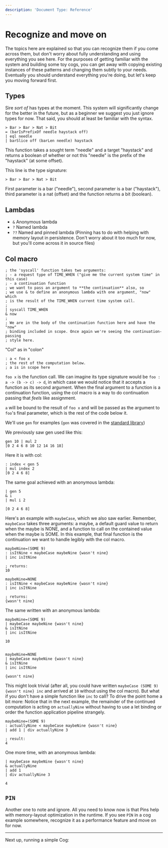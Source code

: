 ```yaml
---
description: 'Document Type: Reference'
---
```


# Recognize and move on

The topics here are explained so that you can recognize them if you come across them, but don't worry about fully understanding and using everything you see here. For the purposes of getting familiar with the system and building some toy cogs, you can get away with copying existing instances of these patterns and changing them subtly to your needs.  
Eventually you should understand everything you're doing, but let's keep you moving forward first.

## Types

Sire _sort of_ has types at the moment. This system will significantly change for the better in the future, but as a beginner we suggest you just ignore types for now. That said, you should at least be familiar with the syntax.

```sire
> Bar > Bar > Nat > Bit
= (barIsPrefixOf needle haystack off)
| eql needle
| barSlice off (barLen needle) haystack
```

This function takes a sought term "needle" and a target "haystack" and returns a boolean of whether or not this "needle" is the prefix of the "haystack" (at some offset).

This line is the type signature:

```sire
> Bar > Bar > Nat > Bit
```

First parameter is a bar ("needle"), second parameter is a bar ("haystack"), third parameter is a nat (offset) and the function returns a bit (boolean).

## Lambdas

- `&`  Anonymous lambda
- `?`  Named lambda
- `??` Named and pinned lambda (Pinning has to do with helping with memory layout in persistence. Don't worry about it too much for now, but you'll come across it in source files)

## Col macro

```
; the 'syscall' function takes two arguments:
; - a request type of TIME_WHEN ("give me the current system time" in this case)
; - a continuation function
; we want to pass an argument to **the continuation** also, so
; we use & to define an anonymous lambda with one argument, "now" which
; is the result of the TIME_WHEN current time system call.
;
| syscall TIME_WHEN
& now
;
; We are in the body of the continuation function here and have the "now"
; binding included in scope. Once again we're seeing the continuation-passing
; style here.
```

"Col" as in "colon"

```sire
: a < foo x
; the rest of the computation below.
; a is in scope here
```
`foo x` is the function call. We can imagine its type signature would be `foo : a -> (b -> c) -> d`, in which case we would notice that it accepts a function as its second argument. When the final argument to a function is a continuation function, using the col macro is a way to do continuation passing that _feels_ like assignment.

`a` will be bound to the result of `foo x` and will be passed as the argument to `foo`'s final parameter, which is the rest of the code below it.

We'll use `gen` for examples (`gen` was covered in the [standard library](/sire/standard-library.md))

We previously saw gen used like this:
```sire
gen 10 | mul 2
[0 2 4 6 8 10 12 14 16 18]
```

Here it is with col:

```sire
: index < gen 5
| mul index 2
[0 2 4 6 8]
```

The same goal achieved with an anonymous lambda:

```sire
| gen 5
& i
| mul i 2

[0 2 4 6 8]
```

Here's an example with `maybeCase`, which we also saw earlier. Remember, `maybeCase` takes three arguments: a maybe, a default guard value to return when the maybe is NONE, and a function to call on the contained value when the maybe is SOME. In this example, that final function is the continuation we want to handle legibly with the col macro.

```sire
maybeNine=(SOME 9)
: isItNine < maybeCase maybeNine {wasn't nine}
| inc isItNine

; returns:
10

maybeNine=NONE
: isItNine < maybeCase maybeNine {wasn't nine}
| inc isItNine

; returns:
{wasn't nine}
```

The same written with an anonymous lambda:

```sire
maybeNine=(SOME 9)
| maybeCase maybeNine {wasn't nine}
& isItNine
| inc isItNine

10


maybeNine=NONE
| maybeCase maybeNine {wasn't nine}
& isItNine
| inc isItNine

{wasn't nine}
```


This might look trivial (after all, you could have written `maybeCase (SOME 9) {wasn't nine} inc` and arrived at `10` without using the col macro). But what if you don't have a simple function like `inc` to call? To drive the point home a bit more: Notice that in the next example, the remainder of the continued computation is acting on `actuallyNine` without having to use a let binding or order the function application pipeline strangely.

```sire
maybeNine=(SOME 9)
: actuallyNine < maybeCase maybeNine {wasn't nine}
| add 1 | div actuallyNine 3

; result:
4
```

One more time, with an anonymous lambda:

```sire
| maybeCase maybeNine {wasn't nine}
& actuallyNine
| add 1
| div actuallyNine 3

4
```

## `PIN`

Another one to note and ignore. All you need to know now is that Pins help with memory-layout optimization in the runtime. If you see `PIN` in a cog example somewhere, recognize it as a performance feature and move on for now.

---

Next up, running a simple Cog:
